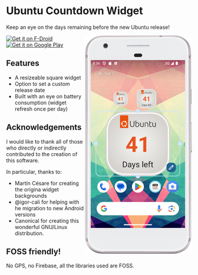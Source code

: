 # Ubuntu Countdown Widget

Keep an eye on the days remaining before the new Ubuntu release!

<img src="/art/screenshot-1.png" width="290" align="right" hspace="0" />

[<img src="https://fdroid.gitlab.io/artwork/badge/get-it-on.png"
     alt="Get it on F-Droid"
     height="80">](https://f-droid.org/packages/com.leinardi.ubuntucountdownwidget/)
[<img src="https://play.google.com/intl/en_us/badges/images/generic/en-play-badge.png"
     alt="Get it on Google Play"
     height="80">](https://play.google.com/store/apps/details?id=com.leinardi.ubuntucountdownwidget)

## Features
* A resizeable square widget
* Option to set a custom release date
* Built with an eye on battery consumption (widget refresh once per day)

## Acknowledgements
I would like to thank all of those who directly or indirectly contributed to the creation of this software.

In particular, thanks to:

* Martín Césare for creating the origina widget backgrounds
* @igor-cali for helping with he migration to new Android versions
* Canonical for creating this wonderful GNU/Linux distribution.

## FOSS friendly!
No GPS, no Firebase, all the libraries used are FOSS.
